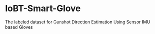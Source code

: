 # IoBT-Smart-Glove
The labeled dataset for Gunshot Direction Estimation Using Sensor IMU based Gloves
